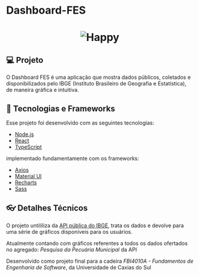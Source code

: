 # Dashboard-FES

<h1 align="center">
    <img alt="Happy" title="Happy" src="public/favicon.ico" />
</h1>

## 💻 Projeto

O Dashboard FES é uma aplicação que mostra dados públicos, coletados e disponibilizados pelo IBGE (Instituto Brasileiro de Geografia e Estatística), de maneira gráfica e intuitiva.

## 🚀 Tecnologias e Frameworks

Esse projeto foi desenvolvido com as seguintes tecnologias:

- [Node.js](https://nodejs.org/en/)
- [React](https://reactjs.org)
- [TypeScript](https://www.typescriptlang.org/)

implementado fundamentamente com os frameworks:
- [Axios](https://axios-http.com/)
- [Material UI](https://v4.mui.com/)
- [Recharts](https://recharts.org/en-US/)
- [Sass](https://sass-lang.com/)

## 👓 Detalhes Técnicos

O projeto untililiza da [API pública do IBGE](https://servicodados.ibge.gov.br/api/docs/agregados?versao=3), trata os dados e devolve para uma série de gráficos disponíveis para os usuários.

Atualmente contando com gráficos referentes a todos os dados ofertados no agregado: *Pesquisa da Pecuária Municipal* da API

Desenvolvido como projeto final para a cadeira *FBI4010A - Fundamentos de Engenharia de Software*, da Universidade de Caxias do Sul
